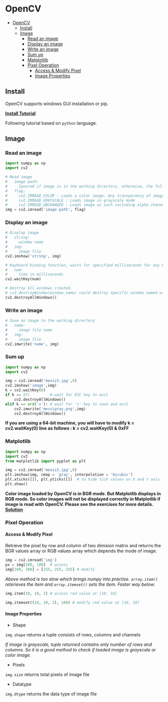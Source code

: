 # OpenCV

<!-- TOC -->

- [OpenCV](#opencv)
  - [Install](#install)
  - [Image](#image)
    - [Read an image](#read-an-image)
    - [Display an image](#display-an-image)
    - [Write an image](#write-an-image)
    - [Sum up](#sum-up)
    - [Matplotlib](#matplotlib)
    - [Pixel Operation](#pixel-operation)
      - [Access & Modify Pixel](#access--modify-pixel)
      - [Image Properties](#image-properties)

<!-- /TOC -->

## Install

OpenCV supports windows GUI installation or pip.

[**Install Tutorial**](https://docs.opencv.org/3.0-beta/doc/py_tutorials/py_setup/py_table_of_contents_setup/py_table_of_contents_setup.html#py-table-of-content-setup)

Following tutorial based on `python` language.

## Image

### Read an image

```python
import numpy as np
import cv2

# Read image
#   image path: 
#     Ignored if image is in the working directory, otherwise, the full path
#   flag:
#     cv2.IMREAD_COLOR : Loads a color image. Any transparency of image will be neglected. Default
#     cv2.IMREAD_GRAYSCALE : Loads image in grayscale mode
#     cv2.IMREAD_UNCHANGED : Loads image as such including alpha channel
img = cv2.imread('image path', flag)
```

### Display an image

```python
# Display image
#   string:
#     window name
#   img:
#     image file
cv2.imshow('string', img)

# Keyboard binding function, waits for specified milliseconds for any key board event. If pressed key in that time, program continues.
#   num:
#     time in milliseconds
cv2.waitKey(num)

# Destroy all windows created.
# cv2.destroyWindow(window_name) could destroy specific window named window_name
cv2.destroyAllWindows()
```

### Write an image

```python
# Save an image to the working directory
#   name:
#     image file name
#   img:
#     image file
cv2.imwrite('name', img)
```

### Sum up

```python
import numpy as np
import cv2

img = cv2.imread('messi5.jpg',0)
cv2.imshow('image',img)
k = cv2.waitKey(0)
if k == 27:         # wait for ESC key to exit
    cv2.destroyAllWindows()
elif k == ord('s'): # wait for 's' key to save and exit
    cv2.imwrite('messigray.png',img)
    cv2.destroyAllWindows()
```

**If you are using a 64-bit machine, you will have to modify k = cv2.waitKey(0) line as follows : k = cv2.waitKey(0) & 0xFF**

### Matplotlib

```python
import numpy as np
import cv2
from matplotlib import pyplot as plt

img = cv2.imread('messi5.jpg',0)
plt.imshow(img, cmap = 'gray', interpolation = 'bicubic')
plt.xticks([]), plt.yticks([])  # to hide tick values on X and Y axis
plt.show()
```

**Color image loaded by OpenCV is in BGR mode. But Matplotlib displays in RGB mode. So color images will not be displayed correctly in Matplotlib if image is read with OpenCV. Please see the exercises for more details. [Solution](https://stackoverflow.com/questions/15072736/extracting-a-region-from-an-image-using-slicing-in-python-opencv/15074748#15074748)**

### Pixel Operation

#### Access & Modify Pixel

Retrieve the pixel by row and column of two dimision matrix and returns the BGR values array or RGB values array which depends the mode of image.

```python
img = cv2.imread('img')
px = img[100, 100]  # access
img[100, 100] = [255, 255, 255] # modify
```

*Above method is too slow which brings numpy into practise. `array.item()` reterieves the item and `array.itemset()` sets the item. Faster way below:*

```python
img.item(10, 10, 2) # access red value at [10, 10]

img.itemset((10, 10, 2), 100) # modify red value at [10, 10]
```

#### Image Properties

- Shape

`img.shape` returns a tuple consists of rows, columns and channels

*If image is grayscale, tuple returned contains only number of rows and columns. So it is a good method to check if loaded image is grayscale or color image.*

- Pixels

`img.size` returns total pixels of image file

- Datatype

`img.dtype` returns the data type of image file